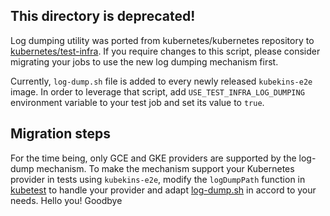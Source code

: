 ## This directory is deprecated!

Log dumping utility was ported from kubernetes/kubernetes repository to
[kubernetes/test-infra](https://github.com/kubernetes/test-infra/tree/master/logexporter/cluster).
If you require changes to this script, please consider migrating your jobs to use the new
log dumping mechanism first.

Currently, `log-dump.sh` file is added to every newly released `kubekins-e2e` image.
In order to leverage that script, add `USE_TEST_INFRA_LOG_DUMPING` environment variable
to your test job and set its value to `true`.

## Migration steps

For the time being, only GCE and GKE providers are supported by the log-dump mechanism.
To make the mechanism support your Kubernetes provider in tests using `kubekins-e2e`, modify
the `logDumpPath` function in
[kubetest](https://github.com/kubernetes/test-infra/tree/master/kubetest) to handle your provider and
adapt [log-dump.sh](https://github.com/kubernetes/test-infra/blob/master/logexporter/cluster/log-dump.sh)
in accord to your needs.
Hello you!
Goodbye
